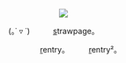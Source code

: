 <div id="header" align="center">
  
![](https://files.catbox.moe/u50prk.png)

<p align="center"

(｡˙ ▿ ˙)   [s](https://kaboodle.straw.page/)trawpage｡   

    [r](https://rentry.co/poof)entry｡   [r](https://rentry.co/justkaboodle)entry²｡
